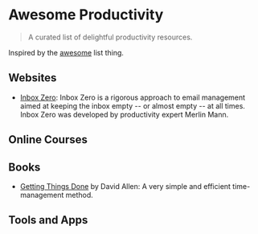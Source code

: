 # Awesome Productivity
> A curated list of delightful productivity resources.

Inspired by the [awesome](https://github.com/sindresorhus/awesome) list thing.

## Websites
- [Inbox Zero](http://www.43folders.com/izero): Inbox Zero is a rigorous approach to email management aimed at keeping the inbox empty -- or almost empty -- at all times. Inbox Zero was developed by productivity expert Merlin Mann. 

## Online Courses

## Books

- [Getting Things Done](https://gettingthingsdone.com/store/product.php?productid=17035&cat=3&page) by David Allen: A very simple and efficient time-management method.

## Tools and Apps
